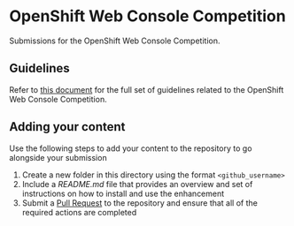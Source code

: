 # OpenShift Web Console Competition

Submissions for the OpenShift Web Console Competition. 

## Guidelines

Refer to [this document](GUIDELINES.md) for the full set of guidelines related to the OpenShift Web Console Competition.

## Adding your content

Use the following steps to add your content to the repository to go alongside your submission

1. Create a new folder in this directory using the format `<github_username>`
2. Include a _README.md_ file that provides an overview and set of instructions on how to install and use the enhancement
3. Submit a [Pull Request](https://github.com/redhat-developer/openshift-web-console-customizations/pulls) to the repository and ensure that all of the required actions are completed